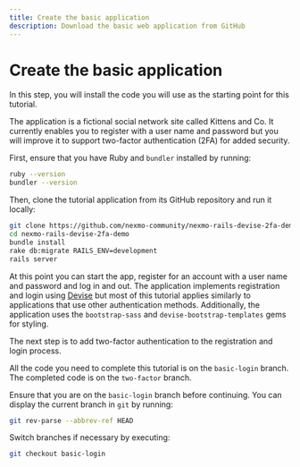 ```yaml
---
title: Create the basic application
description: Download the basic web application from GitHub
---
```


# Create the basic application

In this step, you will install the code you will use as the starting point for this tutorial.

The application is a fictional social network site called Kittens and Co. It currently enables you to register with a user name and password but you will improve it to support two-factor authentication (2FA) for added security.

First, ensure that you have Ruby and `bundler` installed by running:

```sh
ruby --version
bundler --version
```

Then, clone the tutorial application from its GitHub repository and run it locally:

```sh
git clone https://github.com/nexmo-community/nexmo-rails-devise-2fa-demo.git
cd nexmo-rails-devise-2fa-demo
bundle install
rake db:migrate RAILS_ENV=development
rails server
```

At this point you can start the app, register for an account with a user name and password and log in and out. The application implements registration and login using [Devise](https://github.com/heartcombo/devise) but most of this tutorial applies similarly to applications that use other authentication methods. Additionally, the application uses the `bootstrap-sass` and `devise-bootstrap-templates` gems for styling.

The next step is to add two-factor authentication to the registration and login process.

All the code you need to complete this tutorial is on the `basic-login` branch. The completed code is on the `two-factor` branch.

Ensure that you are on the `basic-login` branch before continuing. You can display the current branch in `git` by running:

```sh
git rev-parse --abbrev-ref HEAD
```

Switch branches if necessary by executing:

```sh
git checkout basic-login
```


